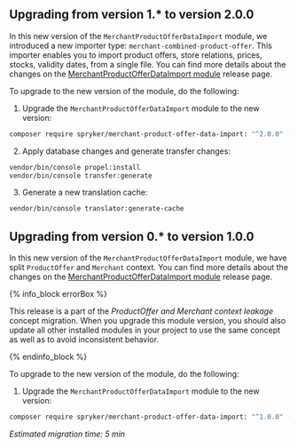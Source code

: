 ## Upgrading from version 1.* to version 2.0.0

In this new version of the `MerchantProductOfferDataImport` module, we introduced a new importer type: `merchant-combined-product-offer`.
This importer enables you to import product offers, store relations, prices, stocks, validity dates, from a single file.
You can find more details about the changes on the [MerchantProductOfferDataImport module](https://github.com/spryker/merchant-product-offer-data-import/releases/tag/2.0.0) release page.

To upgrade to the new version of the module, do the following:

1. Upgrade the `MerchantProductOfferDataImport` module to the new version:

```bash
composer require spryker/merchant-product-offer-data-import: "^2.0.0" --update-with-dependencies
```

2. Apply database changes and generate transfer changes:

```bash
vendor/bin/console propel:install
vendor/bin/console transfer:generate
```

3. Generate a new translation cache:

```bash
vendor/bin/console translator:generate-cache
```

## Upgrading from version 0.* to version 1.0.0

In this new version of the `MerchantProductOfferDataImport` module, we have split `ProductOffer` and `Merchant` context. You can find more details about the changes on the [MerchantProductOfferDataImport module](https://github.com/spryker/merchant-product-offer-data-import/releases) release page.

{% info_block errorBox %}

This release is a part of the *ProductOffer and Merchant context leakage* concept migration. When you upgrade this module version, you should also update all other installed modules in your project to use the same concept as well as to avoid inconsistent behavior.

{% endinfo_block %}

To upgrade to the new version of the module, do the following:

1. Upgrade the `MerchantProductOfferDataImport` module to the new version:

```bash
composer require spryker/merchant-product-offer-data-import: "^1.0.0" --update-with-dependencies
```

*Estimated migration time: 5 min*
